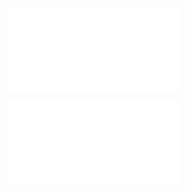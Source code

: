 
![YM comparison between groups](YM%20comparison%20between%20groups.md)

![Certainty Interval](Certainty%20Interval.md)